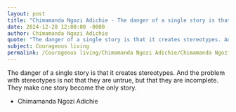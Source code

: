```yaml
---
layout: post
title: "Chimamanda Ngozi Adichie - The danger of a single story is that it"
date: 2024-12-28 12:00:00 -0000
author: Chimamanda Ngozi Adichie
quote: "The danger of a single story is that it creates stereotypes. And the problem with stereotypes is not that they are untrue, but that they are incomplete. They make one story become the only story."
subject: Courageous living
permalink: /Courageous living/Chimamanda Ngozi Adichie/Chimamanda Ngozi Adichie - The danger of a single story is that it
---
```


The danger of a single story is that it creates stereotypes. And the problem with stereotypes is not that they are untrue, but that they are incomplete. They make one story become the only story.

- Chimamanda Ngozi Adichie
